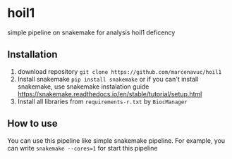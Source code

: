 # hoil1
simple pipeline on snakemake for analysis hoil1 deficency

## Installation
1) download repository  `git clone https://github.com/marcenavuc/hoil1`
2) Install snakemake `pip install snakemake` or 
if you can't install snakemake, use snakemake instalation guide
 https://snakemake.readthedocs.io/en/stable/tutorial/setup.html
3) Install all libraries from `requirements-r.txt` by `BiocManager`

## How to use
You can use this pipeline like simple snakemake pipeline.
For example, you can write `snakemake --cores=1` for start this pipeline

